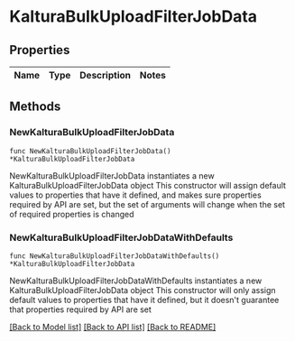 # KalturaBulkUploadFilterJobData

## Properties

Name | Type | Description | Notes
------------ | ------------- | ------------- | -------------

## Methods

### NewKalturaBulkUploadFilterJobData

`func NewKalturaBulkUploadFilterJobData() *KalturaBulkUploadFilterJobData`

NewKalturaBulkUploadFilterJobData instantiates a new KalturaBulkUploadFilterJobData object
This constructor will assign default values to properties that have it defined,
and makes sure properties required by API are set, but the set of arguments
will change when the set of required properties is changed

### NewKalturaBulkUploadFilterJobDataWithDefaults

`func NewKalturaBulkUploadFilterJobDataWithDefaults() *KalturaBulkUploadFilterJobData`

NewKalturaBulkUploadFilterJobDataWithDefaults instantiates a new KalturaBulkUploadFilterJobData object
This constructor will only assign default values to properties that have it defined,
but it doesn't guarantee that properties required by API are set


[[Back to Model list]](../README.md#documentation-for-models) [[Back to API list]](../README.md#documentation-for-api-endpoints) [[Back to README]](../README.md)



